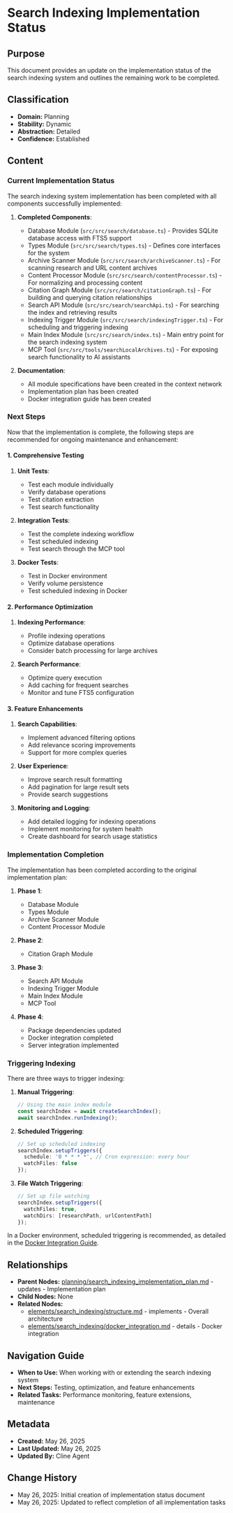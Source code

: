 # Search Indexing Implementation Status

## Purpose
This document provides an update on the implementation status of the search indexing system and outlines the remaining work to be completed.

## Classification
- **Domain:** Planning
- **Stability:** Dynamic
- **Abstraction:** Detailed
- **Confidence:** Established

## Content

### Current Implementation Status

The search indexing system implementation has been completed with all components successfully implemented:

1. **Completed Components**:
   - Database Module (`src/src/search/database.ts`) - Provides SQLite database access with FTS5 support
   - Types Module (`src/src/search/types.ts`) - Defines core interfaces for the system
   - Archive Scanner Module (`src/src/search/archiveScanner.ts`) - For scanning research and URL content archives
   - Content Processor Module (`src/src/search/contentProcessor.ts`) - For normalizing and processing content
   - Citation Graph Module (`src/src/search/citationGraph.ts`) - For building and querying citation relationships
   - Search API Module (`src/src/search/searchApi.ts`) - For searching the index and retrieving results
   - Indexing Trigger Module (`src/src/search/indexingTrigger.ts`) - For scheduling and triggering indexing
   - Main Index Module (`src/src/search/index.ts`) - Main entry point for the search indexing system
   - MCP Tool (`src/src/tools/searchLocalArchives.ts`) - For exposing search functionality to AI assistants

3. **Documentation**:
   - All module specifications have been created in the context network
   - Implementation plan has been created
   - Docker integration guide has been created

### Next Steps

Now that the implementation is complete, the following steps are recommended for ongoing maintenance and enhancement:

#### 1. Comprehensive Testing

1. **Unit Tests**:
   - Test each module individually
   - Verify database operations
   - Test citation extraction
   - Test search functionality

2. **Integration Tests**:
   - Test the complete indexing workflow
   - Test scheduled indexing
   - Test search through the MCP tool

3. **Docker Tests**:
   - Test in Docker environment
   - Verify volume persistence
   - Test scheduled indexing in Docker

#### 2. Performance Optimization

1. **Indexing Performance**:
   - Profile indexing operations
   - Optimize database operations
   - Consider batch processing for large archives

2. **Search Performance**:
   - Optimize query execution
   - Add caching for frequent searches
   - Monitor and tune FTS5 configuration

#### 3. Feature Enhancements

1. **Search Capabilities**:
   - Implement advanced filtering options
   - Add relevance scoring improvements
   - Support for more complex queries

2. **User Experience**:
   - Improve search result formatting
   - Add pagination for large result sets
   - Provide search suggestions

3. **Monitoring and Logging**:
   - Add detailed logging for indexing operations
   - Implement monitoring for system health
   - Create dashboard for search usage statistics

### Implementation Completion

The implementation has been completed according to the original implementation plan:

1. **Phase 1**:
   - Database Module
   - Types Module
   - Archive Scanner Module
   - Content Processor Module

2. **Phase 2**:
   - Citation Graph Module

3. **Phase 3**:
   - Search API Module
   - Indexing Trigger Module
   - Main Index Module
   - MCP Tool

4. **Phase 4**:
   - Package dependencies updated
   - Docker integration completed
   - Server integration implemented

### Triggering Indexing

There are three ways to trigger indexing:

1. **Manual Triggering**:
   ```typescript
   // Using the main index module
   const searchIndex = await createSearchIndex();
   await searchIndex.runIndexing();
   ```

2. **Scheduled Triggering**:
   ```typescript
   // Set up scheduled indexing
   searchIndex.setupTriggers({
     schedule: '0 * * * *', // Cron expression: every hour
     watchFiles: false
   });
   ```

3. **File Watch Triggering**:
   ```typescript
   // Set up file watching
   searchIndex.setupTriggers({
     watchFiles: true,
     watchDirs: [researchPath, urlContentPath]
   });
   ```

In a Docker environment, scheduled triggering is recommended, as detailed in the [Docker Integration Guide](../elements/search_indexing/docker_integration.md).

## Relationships
- **Parent Nodes:** [planning/search_indexing_implementation_plan.md](search_indexing_implementation_plan.md) - updates - Implementation plan
- **Child Nodes:** None
- **Related Nodes:** 
  - [elements/search_indexing/structure.md](../elements/search_indexing/structure.md) - implements - Overall architecture
  - [elements/search_indexing/docker_integration.md](../elements/search_indexing/docker_integration.md) - details - Docker integration

## Navigation Guide
- **When to Use:** When working with or extending the search indexing system
- **Next Steps:** Testing, optimization, and feature enhancements
- **Related Tasks:** Performance monitoring, feature extensions, maintenance

## Metadata
- **Created:** May 26, 2025
- **Last Updated:** May 26, 2025
- **Updated By:** Cline Agent

## Change History
- May 26, 2025: Initial creation of implementation status document
- May 26, 2025: Updated to reflect completion of all implementation tasks